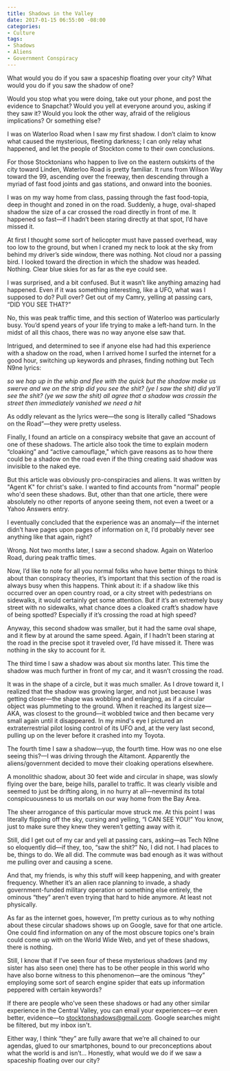 ```yaml
---
title: Shadows in the Valley
date: 2017-01-15 06:55:00 -08:00
categories:
- Culture
tags:
- Shadows
- Aliens
- Government Conspiracy
---
```


What would you do if you saw a spaceship floating over your city? What would you do if you saw the shadow of one? 

Would you stop what you were doing, take out your phone, and post the evidence to Snapchat? Would you yell at everyone around you, asking if they saw it? Would you look the other way, afraid of the religious implications? Or something else?

I was on Waterloo Road when I saw my first shadow. I don’t claim to know what caused the mysterious, fleeting darkness; I can only relay what happened, and let the people of Stockton come to their own conclusions.

For those Stocktonians who happen to live on the eastern outskirts of the city toward Linden, Waterloo Road is pretty familiar. It runs from Wilson Way toward the 99, ascending over the freeway, then descending through a myriad of fast food joints and gas stations, and onward into the boonies.
	
I was on my way home from class, passing through the fast food-topia, deep in thought and zoned in on the road. Suddenly, a huge, oval-shaped shadow the size of a car crossed the road directly in front of me. It happened so fast—if I hadn’t been staring directly at that spot, I’d have missed it. 
	
At first I thought some sort of helicopter must have passed overhead, way too low to the ground, but when I craned my neck to look at the sky from behind my driver’s side window, there was nothing. Not cloud nor a passing bird. I looked toward the direction in which the shadow was headed. Nothing. Clear blue skies for as far as the eye could see. 
	
I was surprised, and a bit confused. But it wasn’t like anything amazing had happened. Even if it was something interesting, like a UFO, what was I supposed to do? Pull over? Get out of my Camry, yelling at passing cars, “DID YOU SEE THAT?” 

No, this was peak traffic time, and this section of Waterloo was particularly busy. You’d spend years of your life trying to make a left-hand turn. In the midst of all this chaos, there was no way anyone else saw that.
	
Intrigued, and determined to see if anyone else had had this experience with a shadow on the road, when I arrived home I surfed the internet for a good hour, switching up keywords and phrases, finding nothing but Tech N9ne lyrics: 

*so we hop up in the whip and flee with the quick 
but the shadow make us swerve and we on the strip 
did you see the shit? (ye I saw the shit) 
did ya'll see the shit? (ye we saw the shit) 
all agree that a shadow was crossin the street 
then immediately vanished we need a hit*

As oddly relevant as the lyrics were—the song is literally called “Shadows on the Road”—they were pretty useless. 

Finally, I found an article on a conspiracy website that gave an account of one of these shadows. The article also took the time to explain modern “cloaking” and “active camouflage," which gave reasons as to how there could be a shadow on the road even if the thing creating said shadow was invisible to the naked eye. 

But this article was obviously pro-conspiracies and aliens. It was written by "Agent K" for christ's sake. I wanted to find accounts from "normal" people who'd seen these shadows. But, other than that one article, there were absolutely no other reports of anyone seeing them, not even a tweet or a Yahoo Answers entry.

I eventually concluded that the experience was an anomaly—if the internet didn’t have pages upon pages of information on it, I’d probably never see anything like that again, right?
  
Wrong. Not two months later, I saw a second shadow. Again on Waterloo Road, during peak traffic times. 

Now, I’d like to note for all you normal folks who have better things to think about than conspiracy theories, it’s important that this section of the road is always busy when this happens. Think about it: if a shadow like this occurred over an open country road, or a city street with pedestrians on sidewalks, it would certainly get some attention. But if it’s an extremely busy street with no sidewalks, what chance does a cloaked craft’s shadow have of being spotted? Especially if it’s crossing the road at high speed?

Anyway, this second shadow was smaller, but it had the same oval shape, and it flew by at around the same speed. Again, if I hadn’t been staring at the road in the precise spot it traveled over, I’d have missed it. There was nothing in the sky to account for it. 

The third time I saw a shadow was about six months later. This time the shadow was much further in front of my car, and it wasn’t crossing the road. 

It was in the shape of a circle, but it was much smaller. As I drove toward it, I realized that the shadow was growing larger, and not just because I was getting closer—the shape was wobbling and enlarging, as if a circular object was plummeting to the ground. When it reached its largest size—AKA, was closest to the ground—it wobbled twice and then became very small again until it disappeared. In my mind's eye I pictured an extraterrestrial pilot losing control of its UFO and, at the very last second, pulling up on the lever before it crashed into my Toyota. 

The fourth time I saw a shadow—yup, the fourth time. How was no one else seeing this?—I was driving through the Altamont. Apparently the aliens/government decided to move their cloaking operations elsewhere. 

A monolithic shadow, about 30 feet wide and circular in shape, was slowly flying over the bare, beige hills, parallel to traffic. It was clearly visible and seemed to just be drifting along, in no hurry at all—nevermind its total conspicuousness to us mortals on our way home from the Bay Area. 

The sheer arrogance of this particular move struck me. At this point I was literally flipping off the sky, cursing and yelling, “I CAN SEE YOU!” You know, just to make sure they knew they weren’t getting away with it.

Still, did I get out of my car and yell at passing cars, asking—as Tech N9ne so eloquently did—if they, too, “saw the shit?” No, I did not. I had places to be, things to do. We all did. The commute was bad enough as it was without me pulling over and causing a scene. 
	
And that, my friends, is why this stuff will keep happening, and with greater frequency. Whether it’s an alien race planning to invade, a shady government-funded military operation or something else entirely, the ominous “they” aren’t even trying that hard to hide anymore. At least not physically.

As far as the internet goes, however, I’m pretty curious as to why nothing about these circular shadows shows up on Google, save for that one article. One could find information on any of the most obscure topics one's brain could come up with on the World Wide Web, and yet of these shadows, there is nothing. 

Still, I know that if I’ve seen four of these mysterious shadows (and my sister has also seen one) there has to be other people in this world who have also borne witness to this phenomenon—are the ominous “they” employing some sort of search engine spider that eats up information peppered with certain keywords? 

If there are people who've seen these shadows or had any other similar experience in the Central Valley, you can email your experiences—or even better, evidence—to stocktonshadows@gmail.com. Google searches might be filtered, but my inbox isn't. 

Either way, I think “they” are fully aware that we’re all chained to our agendas, glued to our smartphones, bound to our preconceptions about what the world is and isn’t… Honestly, what would we do if we saw a spaceship floating over our city? 
